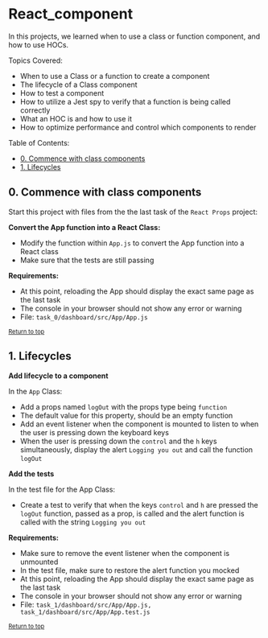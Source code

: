 # React_component
In this projects, we learned when to use a class or function component, and how to use HOCs.

Topics Covered:
- When to use a Class or a function to create a component
- The lifecycle of a Class component
- How to test a component
- How to utilize a Jest spy to verify that a function is being called correctly
- What an HOC is and how to use it
- How to optimize performance and control which components to render

Table of Contents:
- [0. Commence with class components](#0-commence-with-class-components)
- [1. Lifecycles](#1-lifecycles)

## 0. Commence with class components
Start this project with files from the the last task of the `React Props` project:

**Convert the App function into a React Class:**
- Modify the function within `App.js` to convert the App function into a React class
- Make sure that the tests are still passing

**Requirements:**
- At this point, reloading the App should display the exact same page as the last task
- The console in your browser should not show any error or warning
- File: `task_0/dashboard/src/App/App.js`

<sub>[Return to top](#react_component)</sub>

## 1. Lifecycles
**Add lifecycle to a component**

In the `App` Class:
- Add a props named `logOut` with the props type being `function`
- The default value for this property, should be an empty function
- Add an event listener when the component is mounted to listen to when the user is pressing down the keyboard keys
- When the user is pressing down the `control` and the `h` keys simultaneously, display the alert `Logging you out` and call the function `logOut`

**Add the tests**

In the test file for the App Class:
- Create a test to verify that when the keys `control` and `h` are pressed the `logOut` function, passed as a prop, is called and the alert function is called with the string `Logging you out`

**Requirements:**
- Make sure to remove the event listener when the component is unmounted
- In the test file, make sure to restore the alert function you mocked
- At this point, reloading the App should display the exact same page as the last task
- The console in your browser should not show any error or warning
- File: `task_1/dashboard/src/App/App.js, task_1/dashboard/src/App/App.test.js`

<sub>[Return to top](#react_component)</sub>
